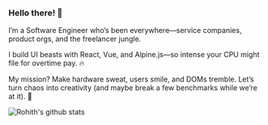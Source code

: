 ### Hello there! 👋
I’m a Software Engineer who’s been everywhere—service companies, product orgs, and the freelancer jungle.

I build UI beasts with React, Vue, and Alpine.js—so intense your CPU might file for overtime pay. 🔥

My mission? Make hardware sweat, users smile, and DOMs tremble. Let’s turn chaos into creativity (and maybe break a few benchmarks while we’re at it). 🚀

![Rohith's github stats](https://github-readme-stats.vercel.app/api?username=rrRRohith&show_icons=true&bg_color=30,e96443,904e95&title_color=fff&text_color=fff&count_private=true)
